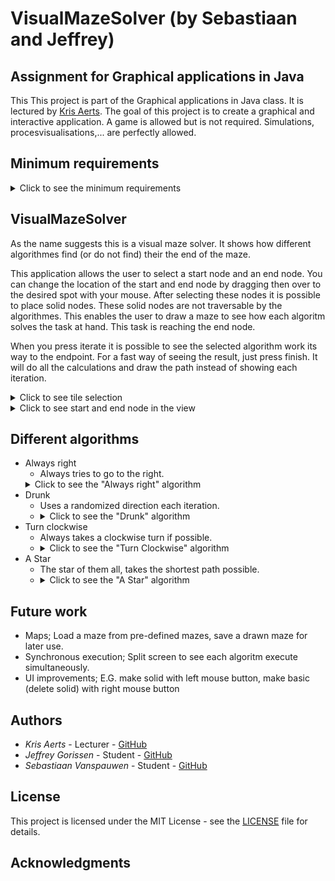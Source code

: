 # VisualMazeSolver (by Sebastiaan and Jeffrey)


## Assignment for Graphical applications in Java

This This project is part of the Graphical applications in Java class.
It is lectured by [Kris Aerts](https://github.com/krisaerts). The goal of this project
is to create a graphical and interactive application. 
A game is allowed but is not required. Simulations, procesvisualisations,... are perfectly allowed.

## Minimum requirements
<details>
<summary>Click to see the minimum requirements</summary>

* Interactive: The user has to be able to do something.

* Graphical elements: Visualisation or user drawn.

* JavaFX: User interface has to be built with JavaFX (No AWT or Swing).

* Model-View-Controller design: Has to be used, classes have to be documented (javadoc).

* Level of difficulty: Has to be adequate, not to easy, not to difficult.

</details>

## VisualMazeSolver

As the name suggests this is a visual maze solver. It shows how different algorithmes find (or do not find) their the end of the maze.

This application allows the user to select a start node and an end node. You can change the location of the start and end node by dragging 
then over to the desired spot with your mouse. After selecting these nodes it is possible to place solid nodes. 
These solid nodes are not traversable by the algorithmes. This enables the user to draw a maze to see how each algoritm solves
the task at hand. This task is reaching the end node.

When you press iterate it is possible to see the selected algorithm work its way to the endpoint. For a fast way of seeing the result, 
just press finish. It will do all the calculations and draw the path instead of showing each iteration.
 
<details>
<summary>Click to see tile selection</summary>

![Tiletypes](https://github.com/J3G0/VisualMazeSolver/blob/master/msc/tileType.png)

</details>

<details>
<summary>Click to see start and end node in the view</summary>

![view1](https://github.com/J3G0/VisualMazeSolver/blob/master/msc/View1.png)

</details>

## Different algorithms

* Always right
	- Always tries to go to the right.
	<details>
	<summary>Click to see the "Always right" algorithm</summary>
	![AlwaysRight](https://github.com/J3G0/VisualMazeSolver/blob/master/msc/AlwaysRight.gif)
	</details>
* Drunk
	- Uses a randomized direction each iteration.
	- <details>
	  <summary>Click to see the "Drunk" algorithm</summary>
	  ![Drunk](https://github.com/J3G0/VisualMazeSolver/blob/master/msc/Drunk.gif)
	  </details>	
* Turn clockwise
	- Always takes a clockwise turn if possible.
	- <details>
	  <summary>Click to see the "Turn Clockwise" algorithm</summary>
	  ![ClockWise](https://github.com/J3G0/VisualMazeSolver/blob/master/msc/ClockWise.gif)
	  </details>		
* A Star
	- The star of them all, takes the shortest path possible.
	- <details>
	  <summary>Click to see the "A Star" algorithm</summary>
	  ![AStar](https://github.com/J3G0/VisualMazeSolver/blob/master/msc/AStar.gif)
	  </details>		

## Future work

* Maps; Load a maze from pre-defined mazes, save a drawn maze for later use.
* Synchronous execution; Split screen to see each algoritm execute simultaneously.
* UI improvements; E.G. make solid with left mouse button, make basic (delete solid) with right mouse button


## Authors

* *Kris Aerts*   	    - Lecturer  - [GitHub](https://github.com/krisaerts)
* *Jeffrey Gorissen*        - Student   - [GitHub](https://github.com/J3G0)
* *Sebastiaan Vanspauwen*   - Student   - [GitHub](https://github.com/SebastiaanVanspauwen)

## License

This project is licensed under the MIT License - see the [LICENSE](LICENSE) file for details.

## Acknowledgments
